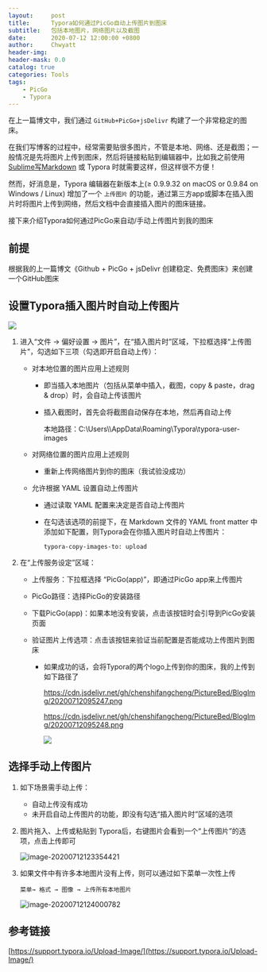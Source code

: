 ```yaml
---
layout:     post
title:      Typora如何通过PicGo自动上传图片到图床
subtitle:   包括本地图片，网络图片以及截图
date:       2020-07-12 12:00:00 +0800
author:     Chwyatt
header-img: 
header-mask: 0.0
catalog: true
categories: Tools
tags:
    - PicGo
    - Typora
---
```


在上一篇博文中，我们通过 `GitHub+PicGo+jsDelivr` 构建了一个非常稳定的图床。

在我们写博客的过程中，经常需要贴很多图片，不管是本地、网络、还是截图；一般情况是先将图片上传到图床，然后将链接粘贴到编辑器中，比如我之前使用 [Sublime写Markdown](https://chenshifangcheng.github.io/tools/2018/06/20/How-to-use-sublime-with-markdown/) 或 Typora 时就需要这样，但这样很不方便！

然而，好消息是，Typora 编辑器在新版本上(≥ 0.9.9.32 on macOS or 0.9.84 on Windows / Linux) 增加了一个 `上传图片` 的功能，通过第三方app或脚本在插入图片时将图片上传到网络，然后文档中会直接插入图片的图床链接。

接下来介绍Typora如何通过PicGo来自动/手动上传图片到我的图床

## 前提

根据我的上一篇博文《Github + PicGo + jsDelivr 创建稳定、免费图床》来创建一个GitHub图床

## 设置Typora插入图片时自动上传图片

![](https://cdn.jsdelivr.net/gh/chenshifangcheng/PictureBed/BlogImg/20200712114705.png)

1. 进入“文件 -> 偏好设置 -> 图片”，在“插入图片时”区域，下拉框选择“上传图片”，勾选如下三项（勾选即开启自动上传）：

   * 对本地位置的图片应用上述规则

     * 即当插入本地图片（包括从菜单中插入，截图，copy & paste，drag & drop）时，会自动上传该图片

     * 插入截图时，首先会将截图自动保存在本地，然后再自动上传

       本地路径：C:\Users\\<User>\AppData\Roaming\Typora\typora-user-images

   * 对网络位置的图片应用上述规则

     *  重新上传网络图片到你的图床（我试验没成功）

   * 允许根据 YAML 设置自动上传图片

     * 通过读取 YAML 配置来决定是否自动上传图片

     * 在勾选该选项的前提下，在 Markdown 文件的 YAML front matter 中添加如下配置，则Typora会在你插入图片时自动上传图片：

       `typora-copy-images-to: upload`

2. 在“上传服务设定”区域：

   * 上传服务：下拉框选择 “PicGo(app)”，即通过PicGo app来上传图片

   * PicGo路径：选择PicGo的安装路径

   * 下载PicGo(app)：如果本地没有安装，点击该按钮时会引导到PicGo安装页面

   * 验证图片上传选项：点击该按钮来验证当前配置是否能成功上传图片到图床

     * 如果成功的话，会将Typora的两个logo上传到你的图床，我的上传到如下路径了

       https://cdn.jsdelivr.net/gh/chenshifangcheng/PictureBed/BlogImg/20200712095247.png

       https://cdn.jsdelivr.net/gh/chenshifangcheng/PictureBed/BlogImg/20200712095248.png

       ![](https://cdn.jsdelivr.net/gh/chenshifangcheng/PictureBed/BlogImg/20200712121151.png)

## 选择手动上传图片

1. 如下场景需手动上传：
   * 自动上传没有成功
   * 未开启自动上传图片的功能，即没有勾选“插入图片时”区域的选项

2. 图片拖入、上传或粘贴到 Typora后，右键图片会看到一个“上传图片”的选项，点击上传即可

   ![image-20200712123354421](https://cdn.jsdelivr.net/gh/chenshifangcheng/PictureBed/BlogImg/20200712124010.png)

3. 如果文件中有许多本地图片没有上传，则可以通过如下菜单一次性上传

   `菜单→ 格式 → 图像 → 上传所有本地图片`

   ![image-20200712124000782](https://cdn.jsdelivr.net/gh/chenshifangcheng/PictureBed/BlogImg/20200712124000.png)

## 参考链接

[https://support.typora.io/Upload-Image/](https://support.typora.io/Upload-Image/)